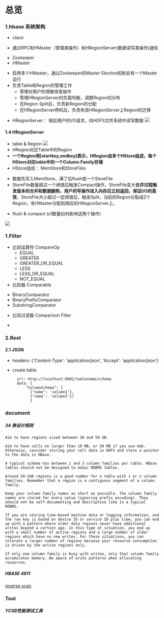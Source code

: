 # 总览
### 1.hbase 系统架构
- client
 + 通过RPC和HMaster（管理类操作）和HRegionServer(数据读写类操作)通信
- Zookeeper
- HMaster
 + 启用多个HMaster，通过Zookeeper的Master Election机制总有一个Master运行
 + 负责Table和Region的管理工作
    + 管理对用户的增删改查操作
    + 管理HRegionServer的负载均衡，调整Region的分布
    + 在Region Split后，负责新Region的分配
    + 在HRegionServer停机后，负责失效HRegionServer上Region的迁移
- HRegionServer： 相应用户的I/O请求，向HDFS文件系统中读写数据
![](assets/markdown-img-paste-20181011100622511.png)

#### 1.4 HRegionServer
- table & Region
![](assets/markdown-img-paste-20181011161419925.png)
- HRegion对应Table中的Region
- **一个Region用[startkey,endkey]表示，HRegion由多个HStore组成，每个HStore对应table中的一个Column Family存储**
- HStore组成： MemStore和StoreFiles
 + 数据先写入MemStore，满了后flush成一个StoreFile
 + StoreFile数量超过一个阀值后触发Compact操作，StoreFile变大**合并过程触发版本的合并和数据删除，用户的写操作进入内存后立刻返回，保证I/O的高效**，StoreFile大小超过一定阀值后，触发Split，当前的Region分裂成2个Region，有HMaster分配到相应的HRegionServer上。
- flush & compact (cf数量如何影响这两个操作)


![](assets/markdown-img-paste-20181011102240181.png)


### 1.Filter
- 比较运算符 CompareOp
   * EQUAL
   * GREATER
   * GREATER_OR_EQUAL
   * LESS
   * LESS_OR_EQUAL
   * NOT_EQUAL
- 比较器 Comparable
 * BinaryComparator
 * BinaryPrefixComparator
 * SubstringComparator
- 比较过滤器 Comparison Filter
 *


### 2.Rest
#### 2.1 JSON
- headers: {'Content-Type': 'application/json', 'Accept': 'application/json'}
- create table

        url: http://localhost:8001/tablename/schema
        data: {
            "ColumnSchema": [
              {"name": 'column1'},
              {'name': 'column2'}]
              }



### document
##### 34 表设计规则
    Aim to have regions sized between 10 and 50 GB.

    Aim to have cells no larger than 10 MB, or 50 MB if you use mob. Otherwise, consider storing your cell data in HDFS and store a pointer to the data in HBase.

    A typical schema has between 1 and 3 column families per table. HBase tables should not be designed to mimic RDBMS tables.

    Around 50-100 regions is a good number for a table with 1 or 2 column families. Remember that a region is a contiguous segment of a column family.

    Keep your column family names as short as possible. The column family names are stored for every value (ignoring prefix encoding). They should not be self-documenting and descriptive like in a typical RDBMS.

    If you are storing time-based machine data or logging information, and the row key is based on device ID or service ID plus time, you can end up with a pattern where older data regions never have additional writes beyond a certain age. In this type of situation, you end up with a small number of active regions and a large number of older regions which have no new writes. For these situations, you can tolerate a larger number of regions because your resource consumption is driven by the active regions only.

    If only one column family is busy with writes, only that column family accomulates memory. Be aware of write patterns when allocating resources.

##### HBASE 4811
[reverse scan](https://issues.apache.org/jira/browse/HBASE-4811)

### Tool
##### YCSB性能测试工具
